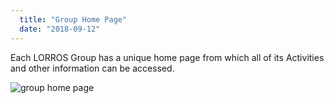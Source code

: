 ```yaml
---
  title: "Group Home Page"
  date: "2018-09-12"
---
```

Each LORROS Group has a unique home page from which all of its Activities and other information can be accessed.

![group home page](https://s3.ca-central-1.amazonaws.com/lorros2.data/onlineManual/group-home-page.png "group home page")
